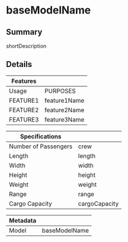 # baseModelName

## Summary

shortDescription

## Details

| Features |              |
| -------- | ------------ |
| Usage    | PURPOSES     |
| FEATURE1 | feature1Name |
| FEATURE2 | feature2Name |
| FEATURE3 | feature3Name |

| Specifications     |               |
| ------------------ | ------------- |
| Number of Passengers       | crew       |
| Length             | length        |
| Width              | width         |
| Height             | height        |
| Weight             | weight        |
| Range              | range         |
| Cargo Capacity     | cargoCapacity |

| Metadata |               |
| ---------| ------------- |
| Model    | baseModelName |
